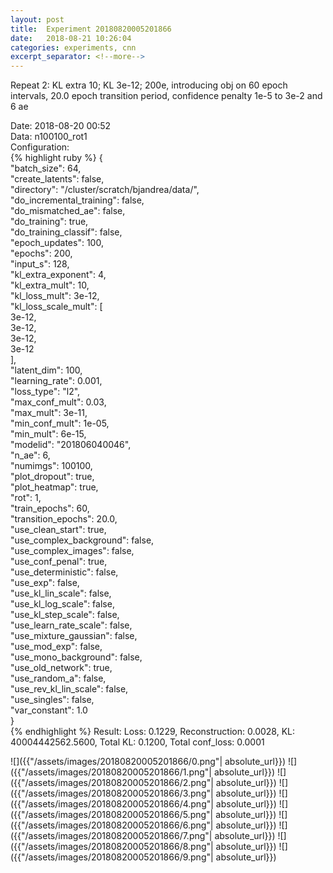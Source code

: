 ```yaml
---
layout: post
title:  Experiment 20180820005201866
date:   2018-08-21 10:26:04
categories: experiments, cnn
excerpt_separator: <!--more-->
---
```

Repeat 2: KL extra 10; KL 3e-12; 200e, introducing obj on 60 epoch intervals, 20.0 epoch transition period, confidence penalty 1e-5 to 3e-2 and 6 ae  

 <!--more-->
Date: 2018-08-20 00:52  
Data: n100100_rot1  
Configuration:   
{% highlight ruby %}
{  
    "batch_size": 64,   
    "create_latents": false,   
    "directory": "/cluster/scratch/bjandrea/data/",   
    "do_incremental_training": false,   
    "do_mismatched_ae": false,   
    "do_training": true,   
    "do_training_classif": false,   
    "epoch_updates": 100,   
    "epochs": 200,   
    "input_s": 128,   
    "kl_extra_exponent": 4,   
    "kl_extra_mult": 10,   
    "kl_loss_mult": 3e-12,   
    "kl_loss_scale_mult": [  
        3e-12,   
        3e-12,   
        3e-12,   
        3e-12  
    ],   
    "latent_dim": 100,   
    "learning_rate": 0.001,   
    "loss_type": "l2",   
    "max_conf_mult": 0.03,   
    "max_mult": 3e-11,   
    "min_conf_mult": 1e-05,   
    "min_mult": 6e-15,   
    "modelid": "201806040046",   
    "n_ae": 6,   
    "numimgs": 100100,   
    "plot_dropout": true,   
    "plot_heatmap": true,   
    "rot": 1,   
    "train_epochs": 60,   
    "transition_epochs": 20.0,   
    "use_clean_start": true,   
    "use_complex_background": false,   
    "use_complex_images": false,   
    "use_conf_penal": true,   
    "use_deterministic": false,   
    "use_exp": false,   
    "use_kl_lin_scale": false,   
    "use_kl_log_scale": false,   
    "use_kl_step_scale": false,   
    "use_learn_rate_scale": false,   
    "use_mixture_gaussian": false,   
    "use_mod_exp": false,   
    "use_mono_background": false,   
    "use_old_network": true,   
    "use_random_a": false,   
    "use_rev_kl_lin_scale": false,   
    "use_singles": false,   
    "var_constant": 1.0  
}  
{% endhighlight %}
Result: Loss: 0.1229, Reconstruction: 0.0028, KL: 40004442562.5600, Total KL: 0.1200,  Total conf_loss: 0.0001  

![]({{"/assets/images/20180820005201866/0.png"| absolute_url}})
![]({{"/assets/images/20180820005201866/1.png"| absolute_url}})
![]({{"/assets/images/20180820005201866/2.png"| absolute_url}})
![]({{"/assets/images/20180820005201866/3.png"| absolute_url}})
![]({{"/assets/images/20180820005201866/4.png"| absolute_url}})
![]({{"/assets/images/20180820005201866/5.png"| absolute_url}})
![]({{"/assets/images/20180820005201866/6.png"| absolute_url}})
![]({{"/assets/images/20180820005201866/7.png"| absolute_url}})
![]({{"/assets/images/20180820005201866/8.png"| absolute_url}})
![]({{"/assets/images/20180820005201866/9.png"| absolute_url}})
